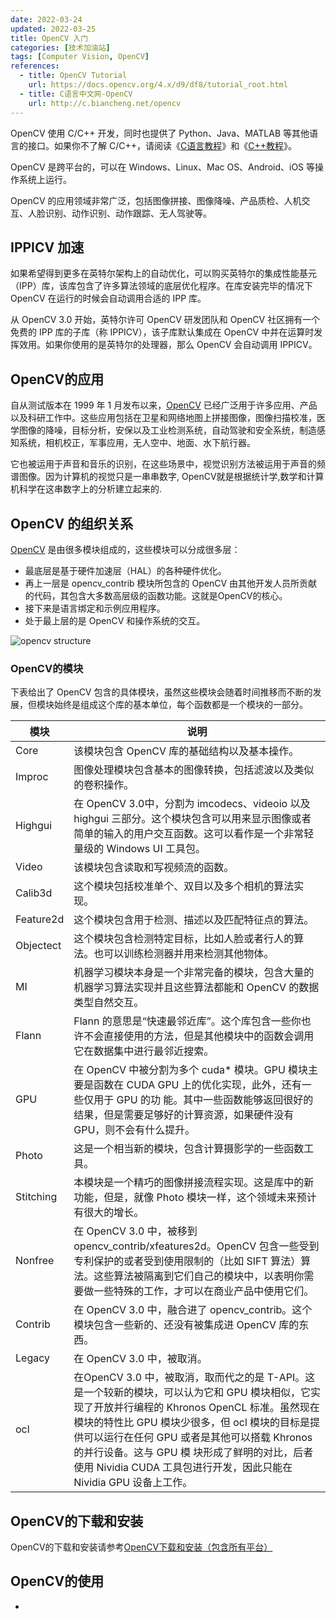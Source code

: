```yaml
---
date: 2022-03-24
updated: 2022-03-25
title: OpenCV 入门
categories: [技术加油站]
tags: [Computer Vision, OpenCV]
references: 
  - title: OpenCV Tutorial
    url: https://docs.opencv.org/4.x/d9/df8/tutorial_root.html
  - title: C语言中文网-OpenCV
    url: http://c.biancheng.net/opencv
---
```


OpenCV 使用 C/C++ 开发，同时也提供了 Python、Java、MATLAB 等其他语言的接口。如果你不了解 C/C++，请阅读《[C语言教程](http://c.biancheng.net/c/)》和《[C++教程](http://c.biancheng.net/cplus/)》。

<!-- more -->

OpenCV 是跨平台的，可以在 Windows、Linux、Mac OS、Android、iOS 等操作系统上运行。

OpenCV 的应用领域非常广泛，包括图像拼接、图像降噪、产品质检、人机交互、人脸识别、动作识别、动作跟踪、无人驾驶等。

## IPPICV 加速

如果希望得到更多在英特尔架构上的自动优化，可以购买英特尔的集成性能基元（IPP）库，该库包含了许多算法领域的底层优化程序。在库安装完毕的情况下 OpenCV 在运行的时候会自动调用合适的 IPP 库。

从 OpenCV 3.0 开始，英特尔许可 OpenCV 研发团队和 OpenCV 社区拥有一个免费的 IPP 库的子库（称 IPPICV），该子库默认集成在 OpenCV 中并在运算时发挥效用。如果你使用的是英特尔的处理器，那么 OpenCV 会自动调用 IPPICV。

## OpenCV的应用

自从测试版本在 1999 年 1 月发布以来，[OpenCV](http://c.biancheng.net/opencv/) 已经广泛用于许多应用、产品以及科研工作中。这些应用包括在卫星和网络地图上拼接图像，图像扫描校准，医学图像的降噪，目标分析，安保以及工业检测系统，自动驾驶和安全系统，制造感知系统，相机校正，军事应用，无人空中、地面、水下航行器。

它也被运用于声音和音乐的识别，在这些场景中，视觉识别方法被运用于声音的频谱图像。因为计算机的视觉只是一串串数字, OpenCV就是根据统计学,数学和计算机科学在这串数字上的分析建立起来的.

## OpenCV 的组织关系

[OpenCV](http://c.biancheng.net/opencv/) 是由很多模块组成的，这些模块可以分成很多层：

- 最底层是基于硬件加速层（HAL）的各种硬件优化。
- 再上一层是 opencv_contrib 模块所包含的 OpenCV 由其他开发人员所贡献的代码，其包含大多数高层级的函数功能。这就是OpenCV的核心。
- 接下来是语言绑定和示例应用程序。
- 处于最上层的是 OpenCV 和操作系统的交互。

![opencv structure](https://cdn.jsdelivr.net/gh/zhenxiang-shawn/zhenxiang-shawn.github.io@main/source/_imgs/opencv-structure.jpeg)

### OpenCV的模块

下表给出了 OpenCV 包含的具体模块，虽然这些模块会随着时间推移而不断的发展，但模块始终是组成这个库的基本单位，每个函数都是一个模块的一部分。

| 模块      | 说明                                                         |
| --------- | ------------------------------------------------------------ |
| Core      | 该模块包含 OpenCV 库的基础结构以及基本操作。                 |
| Improc    | 图像处理模块包含基本的图像转换，包括滤波以及类似的卷积操作。 |
| Highgui   | 在 OpenCV 3.0中，分割为 imcodecs、videoio 以及 highgui 三部分。这个模块包含可以用来显示图像或者简单的输入的用户交互函数。这可以看作是一个非常轻量级的 Windows UI 工具包。 |
| Video     | 该模块包含读取和写视频流的函数。                             |
| Calib3d   | 这个模块包括校准单个、双目以及多个相机的算法实现。           |
| Feature2d | 这个模块包含用于检测、描述以及匹配特征点的算法。             |
| Objectect | 这个模块包含检测特定目标，比如人脸或者行人的算法。也可以训练检测器并用来检测其他物体。 |
| MI        | 机器学习模块本身是一个非常完备的模块，包含大量的机器学习算法实现并且这些算法都能和 OpenCV 的数据类型自然交互。 |
| Flann     | Flann 的意思是“快速最邻近库”。这个库包含一些你也许不会直接使用的方法，但是其他模块中的函数会调用它在数据集中进行最邻近搜索。 |
| GPU       | 在 OpenCV 中被分割为多个 cuda* 模块。GPU 模块主要是函数在 CUDA GPU 上的优化实现，此外，还有一些仅用于 GPU 的功 能。其中一些函数能够返回很好的结果，但是需要足够好的计算资源，如果硬件没有GPU，则不会有什么提升。 |
| Photo     | 这是一个相当新的模块，包含计算摄影学的一些函数工具。         |
| Stitching | 本模块是一个精巧的图像拼接流程实现。这是库中的新功能，但是，就像 Photo 模块一样，这个领域未来预计有很大的增长。 |
| Nonfree   | 在 OpenCV 3.0 中，被移到 opencv_contrib/xfeatures2d。OpenCV 包含一些受到专利保护的或者受到使用限制的（比如 SIFT 算法）算法。这些算法被隔离到它们自己的模块中，以表明你需要做一些特殊的工作，才可以在商业产品中使用它们。 |
| Contrib   | 在 OpenCV 3.0 中，融合进了 opencv_contrib。这个模块包含一些新的、还没有被集成进 OpenCV 库的东西。 |
| Legacy    | 在 OpenCV 3.0 中，被取消。                                   |
| ocl       | 在OpenCV 3.0 中，被取消，取而代之的是 T-API。这是一个较新的模块，可以认为它和 GPU 模块相似，它实现了开放并行编程的 Khronos OpenCL 标准。虽然现在模块的特性比 GPU 模块少很多，但 ocl 模块的目标是提供可以运行在任何 GPU 或者是其他可以搭载 Khronos 的并行设备。这与 GPU 模 块形成了鲜明的对比，后者使用 Nividia CUDA 工具包进行开发，因此只能在 Nividia GPU 设备上工作。 |

## OpenCV的下载和安装

OpenCV的下载和安装请参考[OpenCV下载和安装（包含所有平台）](http://c.biancheng.net/view/1104.html)

## OpenCV的使用

- []()

